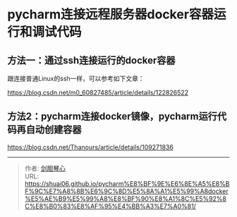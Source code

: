 # pycharm连接远程服务器docker容器运行和调试代码




## 方法一：通过ssh连接运行的docker容器

跟连接普通Linux的ssh一样，可以参考如下文章：

https://blog.csdn.net/m0_60827485/article/details/122826522









## 方法2：pycharm连接docker镜像，pycharm运行代码再自动创建容器



https://blog.csdn.net/Thanours/article/details/109271836





































































---

> 作者: [剑胆琴心](http://geoer.cn)  
> URL: https://shuai06.github.io/pycharm%E8%BF%9E%E6%8E%A5%E8%BF%9C%E7%A8%8B%E6%9C%8D%E5%8A%A1%E5%99%A8docker%E5%AE%B9%E5%99%A8%E8%BF%90%E8%A1%8C%E5%92%8C%E8%B0%83%E8%AF%95%E4%BB%A3%E7%A0%81/  

